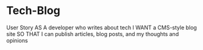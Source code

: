 # Tech-Blog

User Story
AS A developer who writes about tech
I WANT a CMS-style blog site
SO THAT I can publish articles, blog posts, and my thoughts and opinions

